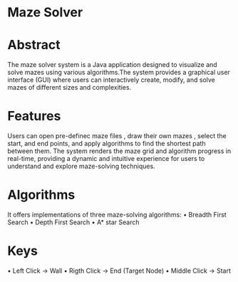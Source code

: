 # Maze Solver
# Abstract
The maze solver system is a Java application designed to visualize and solve mazes
using various algorithms.The system provides a graphical user interface (GUI)
where users can interactively create, modify, and solve mazes of different
sizes and complexities.
# Features 
Users can open pre-definec maze files , draw their own mazes ,
select the start, and end points, and apply algorithms
to find the shortest path between them.
The system renders the maze grid and algorithm progress in
real-time, providing a dynamic and intuitive experience for
users to understand and explore maze-solving techniques.

# Algorithms
 It offers implementations of three maze-solving algorithms:
•	Breadth First Search
•	Depth First Search
•	A* star Search

# Keys
•	Left Click -> Wall
•	Rigth Click -> End (Target Node)
•	Middle Click -> Start

